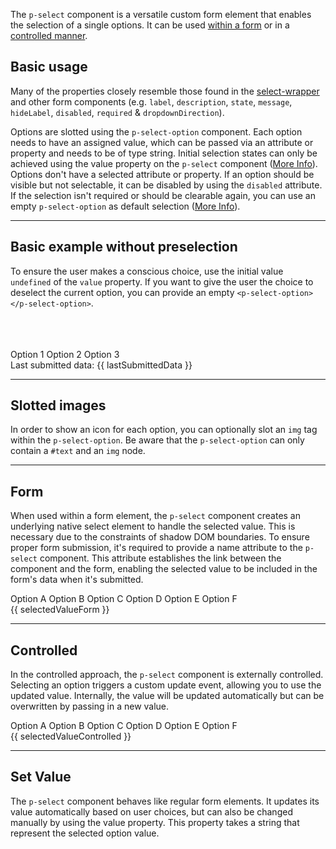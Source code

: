 <ComponentHeading name="Select"></ComponentHeading>

The `p-select` component is a versatile custom form element that enables the selection of a single options. It can be
used [within a form](components/select/examples#form) or in a
[controlled manner](components/select/examples#controlled).

<TableOfContents></TableOfContents>

## Basic usage

Many of the properties closely resemble those found in the [select-wrapper](components/select-wrapper/examples) and
other form components (e.g. `label`, `description`, `state`, `message`, `hideLabel`, `disabled`, `required` &
`dropdownDirection`).

Options are slotted using the `p-select-option` component. Each option needs to have an assigned value, which can be
passed via an attribute or property and needs to be of type string. Initial selection states can only be achieved using
the value property on the `p-select` component ([More Info](components/select/examples#set-value)). Options don't have a
selected attribute or property. If an option should be visible but not selectable, it can be disabled by using the
`disabled` attribute. If the selection isn't required or should be clearable again, you can use an empty
`p-select-option` as default selection ([More Info](components/select/examples#empty)).

<Playground :markup="basic()" :config="config"></Playground>

---

## Basic example without preselection

To ensure the user makes a conscious choice, use the initial value `undefined` of the `value` property. If you want to
give the user the choice to deselect the current option, you can provide an empty `<p-select-option></p-select-option>`.

<Playground :frameworkMarkup="requiredExample" :config="{ ...config, withoutDemo: true }">
  <PlaygroundCheckbox :checked="isRequiredSelect" name="Required" @change="isRequiredSelect = !isRequiredSelect"></PlaygroundCheckbox>
  <br />
  <PlaygroundCheckbox :checked="hasDeselection" name="Allow deselection" @change="hasDeselection = !hasDeselection"></PlaygroundCheckbox>
  <br /><br />
  <form @submit.prevent="onSubmitRequired">
    <p-select name="options" label="Some Label" :required="isRequiredSelect" :theme="theme">
      <p-select-option v-if="hasDeselection"></p-select-option>
      <p-select-option value="1">Option 1</p-select-option>
      <p-select-option value="2">Option 2</p-select-option>
      <p-select-option value="3">Option 3</p-select-option>
    </p-select>
    <br/>
    <PlaygroundButton name="Submit" type="submit"></PlaygroundButton>
    <p-text :theme="theme" style="display: inline-block;">Last submitted data: {{ lastSubmittedData }}</p-text>
  </form>
</Playground>

---

## Slotted images

In order to show an icon for each option, you can optionally slot an `img` tag within the `p-select-option`. Be aware
that the `p-select-option` can only contain a `#text` and an `img` node.

<Playground :markup="iconsExample" :config="config"></Playground>

---

## Form

When used within a form element, the `p-select` component creates an underlying native select element to handle the
selected value. This is necessary due to the constraints of shadow DOM boundaries. To ensure proper form submission,
it's required to provide a name attribute to the `p-select` component. This attribute establishes the link between the
component and the form, enabling the selected value to be included in the form's data when it's submitted.

<Playground :frameworkMarkup="formExample" :config="{ ...config, withoutDemo: true }">
  <form @submit.prevent="onSubmit">
    <p-select name="options" label="Some Label" value="a" :theme="theme">
      <p-select-option value="a">Option A</p-select-option>
      <p-select-option value="b">Option B</p-select-option>
      <p-select-option value="c">Option C</p-select-option>
      <p-select-option value="d">Option D</p-select-option>
      <p-select-option value="e">Option E</p-select-option>
      <p-select-option value="f">Option F</p-select-option>
    </p-select>
    <br>
    <PlaygroundButton name="Submit" type="submit"></PlaygroundButton>
    <p-text :theme="theme" style="display: inline-block;">{{ selectedValueForm }}</p-text>
  </form>
</Playground>

---

## Controlled

In the controlled approach, the `p-select` component is externally controlled. Selecting an option triggers a custom
update event, allowing you to use the updated value. Internally, the value will be updated automatically but can be
overwritten by passing in a new value.

<Playground :frameworkMarkup="controlledExample" :config="{ ...config, withoutDemo: true }">
<p-select name="options" label="Some Label" value="a" :theme="theme" @update="updateControlledExample">
  <p-select-option value="a">Option A</p-select-option>
  <p-select-option value="b">Option B</p-select-option>
  <p-select-option value="c">Option C</p-select-option>
  <p-select-option value="d">Option D</p-select-option>
  <p-select-option value="e">Option E</p-select-option>
  <p-select-option value="f">Option F</p-select-option>
</p-select>
<br>
<p-text :theme="theme">{{ selectedValueControlled }}</p-text>
</Playground>

---

## Set Value

The `p-select` component behaves like regular form elements. It updates its value automatically based on user choices,
but can also be changed manually by using the value property. This property takes a string that represent the selected
option value.

<Playground :frameworkMarkup="dynamicExample" :config="{ ...config, withoutDemo: true }">
  <PlaygroundInput type="text" placeholder="e.g. 1,2" v-model="valueInput" name="Value"></PlaygroundInput>
  <br>
  <br>
  <PlaygroundButton name="Set Value" @click="setSelectValue()"></PlaygroundButton>
  <PlaygroundButton name="Reset value" @click="valueInput = '', setSelectValue()"></PlaygroundButton>
  <br>
  <br>
  <p-select name="options" label="Some Label" ref="select" :theme="theme" v-html="getOptions(amountOfOptions)" @update="(e) => valueInput = e.target.value">
  </p-select> 
  <br>
  <PlaygroundButton name="Add option" @click="amountOfOptions++"></PlaygroundButton>
  <PlaygroundButton name="Remove last option" @click="amountOfOptions--"></PlaygroundButton>
</Playground>

<script lang="ts">
import Vue from 'vue';
import { ref, onMounted } from 'vue';
import Component from 'vue-class-component'; 
import {getSelectCodeSamples} from "shared/src"; 
import type { Theme } from '@/models';

@Component
export default class Code extends Vue {
  config = { themeable: true, overflowX: 'visible' };

  get theme(): Theme {
    return this.$store.getters.playgroundTheme;
  }

  $refs!: {
    select: HTMLElement
  }

  mounted() {
    this.setSelectValue();
  }


  formExample = getSelectCodeSamples('default');
  requiredExample = getSelectCodeSamples('example-required');
  dynamicExample = getSelectCodeSamples('example-dynamic');
  controlledExample = getSelectCodeSamples('example-controlled'); 

  basic() {
    return `<p-select name="options" label="Some Label" description="Some description" value="a" required>
  <p-select-option value="a">Option A</p-select-option>
  <p-select-option value="b">Option B</p-select-option>
  <p-select-option value="c">Option C</p-select-option>
  <p-select-option value="d">Option D</p-select-option>
  <p-select-option value="e">Option E</p-select-option>
  <p-select-option value="f">Option F</p-select-option>
</p-select>`;
  }

  iconsExample = `<p-select name="options" label="Some Label" description="Some description" required>
  <p-select-option value="911">
    <img src="${require('@/assets/911.png')}" />
    911
  </p-select-option>
  <p-select-option value="718">
    <img src="${require('@/assets/718.png')}" />
    718
  </p-select-option>
  <p-select-option value="boxster">
    <img src="${require('@/assets/boxster.png')}" />
    Boxster
  </p-select-option>
  <p-select-option value="cayenne">
    <img src="${require('@/assets/cayenne.png')}" />
    Cayenne
  </p-select-option>
  <p-select-option value="macan">
    <img src="${require('@/assets/macan.png')}" />
    Macan
  </p-select-option>
  <p-select-option value="panamera">
    <img src="${require('@/assets/panamera.png')}" />
    Panamera
  </p-select-option>
  <p-select-option value="taycan">
    <img src="${require('@/assets/taycan.png')}" />
    Taycan
  </p-select-option>
  <p-select-option value="cayman">
    <img src="${require('@/assets/cayman.png')}" />
    Cayman
  </p-select-option>
</p-select>`;

  lastSubmittedData = 'None';
  isRequiredSelect = true;
  hasDeselection = false;

  onSubmitRequired(e) {
    const formData = new FormData(e.target);
    this.lastSubmittedData = formData.get('options')?.toString() || 'none';
  };


  selectedValueForm = 'Last submitted data: none';
  onSubmit(e) {
    const formData = new FormData(e.target);
    this.selectedValueForm = `Last submitted data: ${
      Array.from(formData.entries(), ([_, value]) => value)
        .join(', ') || 'none'
    }`;
  }
 
  valueInput = '1';
  amountOfOptions = 3;
  getOptions = (amount = 3) => Array.from(Array(amount), (_, i) => `<p-select-option value="${i + 1}">Option ${i+1}</p-select-option>`).join('\n  ');

  setSelectValue() {
    this.$refs.select.value = this.valueInput
  }
 
  selectedValueControlled = 'Selected value: none';
  updateControlledExample(e) {
  console.log(e);
    this.selectedValueControlled = `Selected value: ${e.target.value || 'none'}`;
  }

}
</script>
